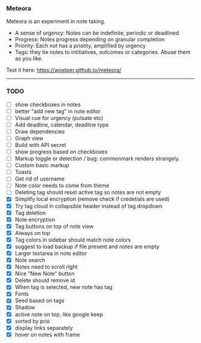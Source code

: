### Meteora

Meteora is an experiment in note taking.

- A sense of urgency: Notes can be indefinite, periodic or deadlined
- Progress: Notes progress depending on granular completion
- Priority: Each not has a priotity, amplified by urgency
- Tags: they tie notes to intitiatives, outcomes or categories. Abuse them as you like.


Test it here:
https://woelper.github.io/meteora/


---

### TODO

- [ ] show checkboxes in notes
- [ ] better "add new tag" in note editor
- [ ] Visual cue for urgency (pulsate etc)
- [ ] Add deadline, calendar, deadline type
- [ ] Draw dependencies
- [ ] Graph view
- [ ] Build with API secret
- [ ] show progress based on checkboxes
- [ ] Markup toggle or detection / bug: commonmark renders strangely.
- [ ] Custom basic markup
- [ ] Toasts
- [ ] Get rid of username
- [ ] Note color needs to come from theme
- [ ] Deleting tag should reset active tag so notes are not empty
- [X] Simplify local encryption (remove check if credetials are used)
- [X] Try tag cloud in collapsible header instead of tag dropdown
- [X] Tag deletion
- [X] Note encryption
- [X] Tag buttons on top of note view
- [X] Always on top
- [X] Tag colors in sidebar should match note colors
- [X] suggest to load backup if file present and notes are empty
- [X] Larger textarea in note editor
- [X] Note search
- [X] Notes need to scroll right
- [X] Nice "New Note" button
- [x] Delete should remove id
- [x] When tag is selected, new note has tag
- [x] Fonts
- [x] Seed based on tags
- [x] Shadow
- [x] active note on top, like google keep
- [x] sorted by prio
- [x] display links separately
- [x] hover on notes with frame
